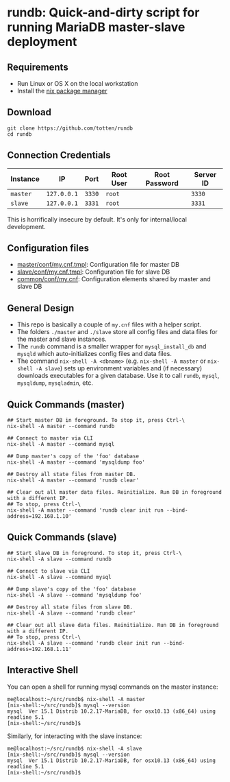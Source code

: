 # rundb: Quick-and-dirty script for running MariaDB master-slave deployment

## Requirements

* Run Linux or OS X on the local workstation
* Install the [nix package manager](https://nixos.org/nix/)

## Download

```
git clone https://github.com/totten/rundb
cd rundb
```

## Connection Credentials

| Instance    | IP           | Port      | Root User   | Root Password | Server ID |
|-------------|--------------|-----------|-------------|---------------|-----------|
| `master`    | `127.0.0.1`  | `3330`    | `root`      |               | `3330`    |
| `slave`     | `127.0.0.1`  | `3331`    | `root`      |               | `3331`    |

This is horrifically insecure by default. It's only for internal/local development.

## Configuration files

* [master/conf/my.cnf.tmpl](master/conf/my.cnf.tmpl): Configuration file for master DB
* [slave/conf/my.cnf.tmpl](slave/conf/my.cnf.tmpl): Configuration file for slave DB
* [common/conf/my.cnf](common/conf/my.cnf): Configuration elements shared by master and slave DB

## General Design

* This repo is basically a couple of `my.cnf` files with a helper script.
* The folders `./master` and `./slave` store all config files and data files for the master and slave instances.
* The `rundb` command is a smaller wrapper for `mysql_install_db` and `mysqld` which auto-initializes config files and data files.
* The command `nix-shell -A <dbname>` (e.g. `nix-shell -A master` or `nix-shell -A slave`) sets up environment variables and
  (if necessary) downloads executables for a given database.  Use it to call `rundb`, `mysql`, `mysqldump`, `mysqladmin`, etc.

## Quick Commands (master)

```
## Start master DB in foreground. To stop it, press Ctrl-\
nix-shell -A master --command rundb

## Connect to master via CLI
nix-shell -A master --command mysql

## Dump master's copy of the 'foo' database
nix-shell -A master --command 'mysqldump foo'

## Destroy all state files from master DB.
nix-shell -A master --command 'rundb clear'

## Clear out all master data files. Reinitialize. Run DB in foreground with a different IP.
## To stop, press Ctrl-\
nix-shell -A master --command 'rundb clear init run --bind-address=192.168.1.10'
```

## Quick Commands (slave)

```
## Start slave DB in foreground. To stop it, press Ctrl-\
nix-shell -A slave --command rundb

## Connect to slave via CLI
nix-shell -A slave --command mysql

## Dump slave's copy of the 'foo' database
nix-shell -A slave --command 'mysqldump foo'

## Destroy all state files from slave DB.
nix-shell -A slave --command 'rundb clear'

## Clear out all slave data files. Reinitialize. Run DB in foreground with a different IP.
## To stop, press Ctrl-\
nix-shell -A slave --command 'rundb clear init run --bind-address=192.168.1.11'
```

## Interactive Shell

You can open a shell for running mysql commands on the master instance:

```
me@localhost:~/src/rundb$ nix-shell -A master
[nix-shell:~/src/rundb]$ mysql --version
mysql  Ver 15.1 Distrib 10.2.17-MariaDB, for osx10.13 (x86_64) using readline 5.1
[nix-shell:~/src/rundb]$
```

Similarly, for interacting with the slave instance:

```
me@localhost:~/src/rundb$ nix-shell -A slave
[nix-shell:~/src/rundb]$ mysql --version
mysql  Ver 15.1 Distrib 10.2.17-MariaDB, for osx10.13 (x86_64) using readline 5.1
[nix-shell:~/src/rundb]$
```

